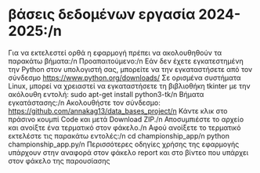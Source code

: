 # βάσεις δεδομένων εργασία 2024-2025:/n
Για να εκτελεστεί ορθά η εφαρμογή πρέπει να ακολουθηθούν τα παρακάτω βήματα:/n
Προαπαιτούμενο:/n
	Εάν δεν έχετε εγκατεστημένη την Python στον υπολογιστή σας, μπορείτε να την εγκαταστήσετε από τον σύνδεσμο https://www.python.org/downloads/ 
	Σε ορισμένα συστήματα Linux, μπορεί να χρειαστεί να εγκαταστήσετε τη βιβλιοθήκη tkinter με την ακόλουθη εντολή: sudo apt-get install python3-tk/n
Βήματα εγκατάστασης:/n
Ακολουθήστε τον σύνδεσμο: https://github.com/annakag13/data_bases_project/n
Κάντε κλικ στο πράσινο κουμπί Code και μετά Download ZIP./n
Αποσυμπιέστε το αρχείο και ανοίξτε ένα τερματικό στον φάκελο./n
Αφού ανοίξετε το τερματικό εκτελέστε τις παρακάτω εντολές:/n
	cd championship_app/n
	python championship_app.py/n
Περισσότερες οδηγίες χρήσης της εφαρμογής υπάρχουν στην αναφορά στον φάκελο report και στο βίντεο που υπάρχει στον φάκελο της παρουσίασης
